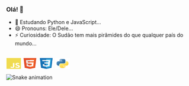 ### Olá! 👋

- 🌱 Estudando Python e JavaScript...
- 😄 Pronouns: Ele/Dele...
- ⚡ Curiosidade: O Sudão tem mais pirâmides do que qualquer país do mundo...

<div style="display: inline_block"><br>
  <img align="center" alt="Rafa-Js" height="30" width="40" src="https://raw.githubusercontent.com/devicons/devicon/master/icons/javascript/javascript-plain.svg">
  <img align="center" alt="Rafa-HTML" height="30" width="40" src="https://raw.githubusercontent.com/devicons/devicon/master/icons/html5/html5-original.svg">
  <img align="center" alt="Rafa-CSS" height="30" width="40" src="https://raw.githubusercontent.com/devicons/devicon/master/icons/css3/css3-original.svg">
  <img align="center" alt="Rafa-Python" height="30" width="40" src="https://raw.githubusercontent.com/devicons/devicon/master/icons/python/python-original.svg">

</div>

![Snake animation](https://github.com/washedwall00/washedwall00/blob/output/github-contribution-grid-snake.svg)
